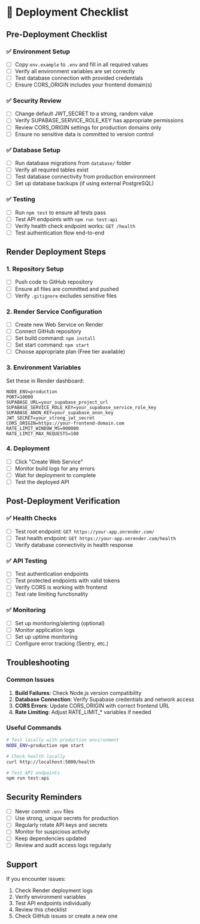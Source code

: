# 🚀 Deployment Checklist

## Pre-Deployment Checklist

### ✅ Environment Setup
- [ ] Copy `env.example` to `.env` and fill in all required values
- [ ] Verify all environment variables are set correctly
- [ ] Test database connection with provided credentials
- [ ] Ensure CORS_ORIGIN includes your frontend domain(s)

### ✅ Security Review
- [ ] Change default JWT_SECRET to a strong, random value
- [ ] Verify SUPABASE_SERVICE_ROLE_KEY has appropriate permissions
- [ ] Review CORS_ORIGIN settings for production domains only
- [ ] Ensure no sensitive data is committed to version control

### ✅ Database Setup
- [ ] Run database migrations from `database/` folder
- [ ] Verify all required tables exist
- [ ] Test database connectivity from production environment
- [ ] Set up database backups (if using external PostgreSQL)

### ✅ Testing
- [ ] Run `npm test` to ensure all tests pass
- [ ] Test API endpoints with `npm run test:api`
- [ ] Verify health check endpoint works: `GET /health`
- [ ] Test authentication flow end-to-end

## Render Deployment Steps

### 1. Repository Setup
- [ ] Push code to GitHub repository
- [ ] Ensure all files are committed and pushed
- [ ] Verify `.gitignore` excludes sensitive files

### 2. Render Service Configuration
- [ ] Create new Web Service on Render
- [ ] Connect GitHub repository
- [ ] Set build command: `npm install`
- [ ] Set start command: `npm start`
- [ ] Choose appropriate plan (Free tier available)

### 3. Environment Variables
Set these in Render dashboard:
```
NODE_ENV=production
PORT=10000
SUPABASE_URL=your_supabase_project_url
SUPABASE_SERVICE_ROLE_KEY=your_supabase_service_role_key
SUPABASE_ANON_KEY=your_supabase_anon_key
JWT_SECRET=your_strong_jwt_secret
CORS_ORIGIN=https://your-frontend-domain.com
RATE_LIMIT_WINDOW_MS=900000
RATE_LIMIT_MAX_REQUESTS=100
```

### 4. Deployment
- [ ] Click "Create Web Service"
- [ ] Monitor build logs for any errors
- [ ] Wait for deployment to complete
- [ ] Test the deployed API

## Post-Deployment Verification

### ✅ Health Checks
- [ ] Test root endpoint: `GET https://your-app.onrender.com/`
- [ ] Test health endpoint: `GET https://your-app.onrender.com/health`
- [ ] Verify database connectivity in health response

### ✅ API Testing
- [ ] Test authentication endpoints
- [ ] Test protected endpoints with valid tokens
- [ ] Verify CORS is working with frontend
- [ ] Test rate limiting functionality

### ✅ Monitoring
- [ ] Set up monitoring/alerting (optional)
- [ ] Monitor application logs
- [ ] Set up uptime monitoring
- [ ] Configure error tracking (Sentry, etc.)

## Troubleshooting

### Common Issues
1. **Build Failures**: Check Node.js version compatibility
2. **Database Connection**: Verify Supabase credentials and network access
3. **CORS Errors**: Update CORS_ORIGIN with correct frontend URL
4. **Rate Limiting**: Adjust RATE_LIMIT_* variables if needed

### Useful Commands
```bash
# Test locally with production environment
NODE_ENV=production npm start

# Check health locally
curl http://localhost:5000/health

# Test API endpoints
npm run test:api
```

## Security Reminders

- [ ] Never commit `.env` files
- [ ] Use strong, unique secrets for production
- [ ] Regularly rotate API keys and secrets
- [ ] Monitor for suspicious activity
- [ ] Keep dependencies updated
- [ ] Review and audit access logs regularly

## Support

If you encounter issues:
1. Check Render deployment logs
2. Verify environment variables
3. Test API endpoints individually
4. Review this checklist
5. Check GitHub issues or create a new one
